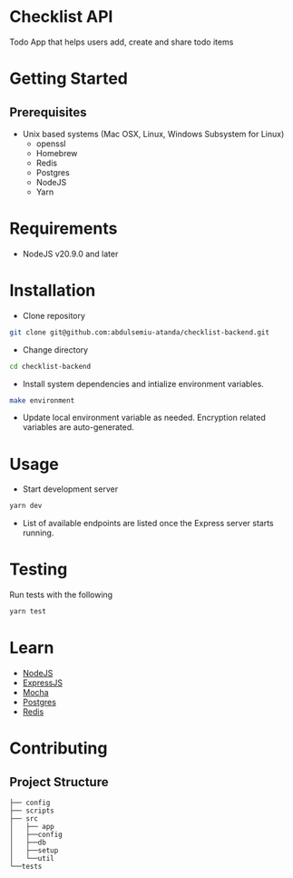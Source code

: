 # Checklist API
Todo App that helps users add, create and share todo items

# Getting Started
## Prerequisites
- Unix based systems (Mac OSX, Linux, Windows Subsystem for Linux)
  - openssl
  - Homebrew
  - Redis
  - Postgres
  - NodeJS
  - Yarn

# Requirements
- NodeJS v20.9.0 and later

# Installation
- Clone repository
```bash
git clone git@github.com:abdulsemiu-atanda/checklist-backend.git
```
- Change directory
```bash
cd checklist-backend
```
- Install system dependencies and intialize environment variables.
```bash
make environment
```
- Update local environment variable as needed. Encryption related variables are auto-generated.

# Usage
- Start development server
```bash
yarn dev
```
- List of available endpoints are listed once the Express server starts running.

# Testing
Run tests with the following
```bash
yarn test
```

# Learn
- [NodeJS](https://nodejs.org/en/learn/getting-started/introduction-to-nodejs)
- [ExpressJS](https://expressjs.com/)
- [Mocha](https://mochajs.org/#getting-started)
- [Postgres](https://www.postgresql.org/about/)
- [Redis](https://redis.io/learn)

# Contributing
## Project Structure
```
├── config
├── scripts
├── src
│   ├── app
│   ├──config
│   ├──db
│   ├──setup
│   └──util
└──tests
```
